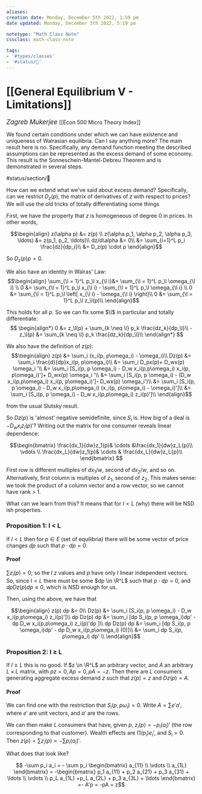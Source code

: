 ```yaml
---
aliases:
creation date: Monday, December 5th 2022, 1:59 pm
date updated: Monday, December 5th 2022, 5:19 pm

notetype: "Math Class Note"
cssclass: math-class-note

tags: 
- '#types/classes'
- '#status/🚧'
---
```


# [[General Equilibrium V - Limitations]]
<span style = "font-size:120%"><i >Zagreb Mukerjee </i></span>
[[Econ 500 Micro Theory Index]]

We found certain conditions under which we can have existence and uniqueness of Walrasian equilibria. Can I say anything more? The main result here is no. Specifically, any demand function meeting the described assumptions can be represented as the excess demand of some economy. This result is the Sonneschein-Mantel-Debreu Theorem and is demonstrated in several steps. 

#status/section/🚧 



How can we extend what we've said about excess demand? Specifically, can we restrict $D_z(p)$, the matrix of derivatives of $z$ with respect to prices? We will use the old tricks of totally differentiating some things

First, we have the property that $z$ is homogeneous of degree $0$ in prices. In other words, 

$$\begin{align}
z(\alpha p) &= z(p) \\
z(\alpha p_1, \alpha p_2, \alpha p_3, \ldots) &= z(p_1, p_2, \ldots)\\
dz/d\alpha &= 0\\
&= \sum_{i=1}^L p_i \frac{dz}{dp_i}\\
&= D_z(p) \cdot p
\end{align}$$

So $D_z(p) p = 0$. 

We also have an identity in Walras' Law: 
$$\begin{align}
\sum_{\l = 1}^L p_\l x_{\l i}&= \sum_{\l = 1}^L p_\l \omega_{\l i} \\
0 &= \sum_{\l = 1}^L p_\l x_{\l i} - \sum_{\l = 1}^L p_\l \omega_{\l i} \\ 
0 &= \sum_{\l = 1}^L p_\l \left[ x_{\l i} - \omega_{\l i} \right]\\
0 &= \sum_{\l = 1}^L p_\l z_\l(p)\\
\end{align}$$

This holds for all $p$. So we can fix some $\l$ in particular and totally differentiate: 
$$
\begin{align*}
0 &= z_\l(p) + \sum_{k \neq \l} p_k \frac{dz_k}{dp_\l}\\
-z_\l(p) &= \sum_{k \neq \l} p_k \frac{dz_k}{dp_\l}\\ 
\end{align*}
$$

We also have the definition of $z(p)$:
$$\begin{align}
z(p) &= \sum_i (x_i(p, p\omega_i) - \omega_i)\\
Dz(p) &= \sum_i \frac{d}{dp}x_i(p, p\omega_i)\\
&= \sum_i D_px(p)+ D_wx(p) \omega_i '\\
&= \sum_i [S_i(p, p \omega_i) - D_w x_i(p,p\omega_i) x_i(p, p\omega_i)']+ D_wx(p) \omega_i '\\
&= \sum_i [S_i(p, p \omega_i) - (D_w x_i(p,p\omega_i) x_i(p, p\omega_i)']- D_wx(p) \omega_i')\\
&= \sum_i [S_i(p, p \omega_i) - D_w x_i(p,p\omega_i) (x_i(p, p\omega_i) - \omega_i)']\\
&= \sum_i [S_i(p, p \omega_i) - D_w x_i(p,p\omega_i) z_i(p)']\\
\end{align}$$

from the usual Slutsky result. 

So $Dz(p)$ is 'almost' negative semidefinite, since $S_i$ is. How big of a deal is $-D_w x_i z_i(p)'$? Writing out the matrix for one consumer reveals linear dependence: 

$$\begin{bmatrix} 
\frac{dx_1}{dw}z_1(p)& \cdots &\frac{dx_1}{dw}z_L{p}\\
\vdots \\
\frac{dx_L}{dw}z_1(p)& \cdots & \frac{dx_L}{dw}z_L{p}\\
\end{bmatrix} $$

First row is different multiples of $dx_1/w$, second of $dx_2/w$, and so on. Alternatively, first column is multiples of $z_1$, second of $z_2$. This makes sense: we took the product of a column vector and a row vector, so we cannot have rank > 1. 

What can we learn from this? It means that for $I < L$ (why) there will be NSD ish properties. 

### Proposition 1: I < L

If $I < L$ then for $p \in E$ (set of equilibria) there will be some vector of price changes $dp$ such that $p\cdot dp = 0$. 

#### Proof
$\sum z_i(p) = 0$; so the $I$ $z$ values and $p$ have only $I$ linear independent vectors. So, since $I < L$ there must be some $dp \in \R^L$ such that $p \cdot dp = 0$, and $dp Dz(p) dp \leq 0$, which is NSD enough for us. 

Then, using the above, we have that 

$$\begin{align}
z(p) dp &= 0\\
Dz(p) &= \sum_i [S_i(p, p \omega_i) - D_w x_i(p,p\omega_i) z_i(p)']\\
dp Dz(p) dp &= \sum_i [dp S_i(p, p \omega_i)dp' - dp D_w x_i(p,p\omega_i) z_i(p)'dp ]\\
dp Dz(p) dp &= \sum_i [dp S_i(p, p \omega_i)dp' - dp D_w x_i(p,p\omega_i) (0)]\\
&= \sum_i dp S_i(p, p\omega_i) dp' \\
\end{align}$$


### Proposition 2: I $\geq$ L

If $I \geq L$ this is no good. If $z \in \R^L$ an arbitrary vector, and $A$ an arbitrary $L \times L$ matrix, with $pz = 0, Ap = 0, pA = -z$. Then there are $L$ consumers generating aggregate excess demand $z$ such that $z(p) = z$ and $Dz(p) = A$. 

#### Proof

We can find one with the restriction that $S_i(p, p\omega_i) = 0$. Write $A = \sum e'a'$, where $e'$ are unit vectors, and $a'$ are the rows. 

We can then make $L$ consumers that have, given $p$, $z_i(p) = -p_i (a_i)'$ (the row corresponding to that customer). Wealth effects are $(1/p_i)e_i'$, and $S_i = 0$. Then $z(p) = \sum z_i(p) = -\sum p_i (a_i)'$. 

What does that look like? 

$$ -\sum p_i a_i = - \sum p_i \begin{bmatrix} a_{11} \\ \vdots \\ a_{1L}
\end{bmatrix} = -\begin{bmatrix} p_1 a_{11} + p_2 a_{21} + p_3 a_{31} + \ldots \\
\vdots \\
p_L a_{1L} +p_L a_{2L} + p_3 a_{3L} + \ldots
\end{bmatrix} =- A'p = -pA = z$$

